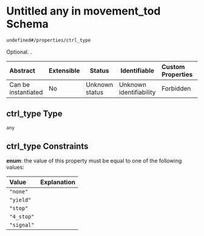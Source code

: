 # Untitled any in movement_tod Schema

```txt
undefined#/properties/ctrl_type
```

Optional. .


| Abstract            | Extensible | Status         | Identifiable            | Custom Properties | Additional Properties | Access Restrictions | Defined In                                                                              |
| :------------------ | ---------- | -------------- | ----------------------- | :---------------- | --------------------- | ------------------- | --------------------------------------------------------------------------------------- |
| Can be instantiated | No         | Unknown status | Unknown identifiability | Forbidden         | Allowed               | none                | [movement_tod.schema.json\*](../../out/movement_tod.schema.json "open original schema") |

## ctrl_type Type

`any`

## ctrl_type Constraints

**enum**: the value of this property must be equal to one of the following values:

| Value      | Explanation |
| :--------- | ----------- |
| `"none"`   |             |
| `"yield"`  |             |
| `"stop"`   |             |
| `"4_stop"` |             |
| `"signal"` |             |
